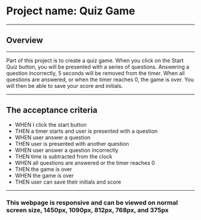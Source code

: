 # Project name: Quiz Game
___

## Overview
___
Part of this project is to create a quiz game. When you click on the Start Quiz button, you will be presented with a series of questions. Answering a question incorrectly, 5 seconds will be removed from the timer. When all questions are answered, or when the timer reaches 0, the game is over. You will then be able to save your score and initials.

___
## The acceptance criteria

- WHEN I click the start button
- THEN a timer starts and user is presented with a question
- WHEN user answer a question
- THEN user is presented with another question
- WHEN user answer a question incorrectly
- THEN time is subtracted from the clock
- WHEN all questions are answered or the timer reaches 0
- THEN the game is over
- WHEN the game is over
- THEN user can save their initials and score

___
 ### This webpage is responsive and can be viewed on normal screen size, 1450px, 1090px, 812px, 768px, and 375px